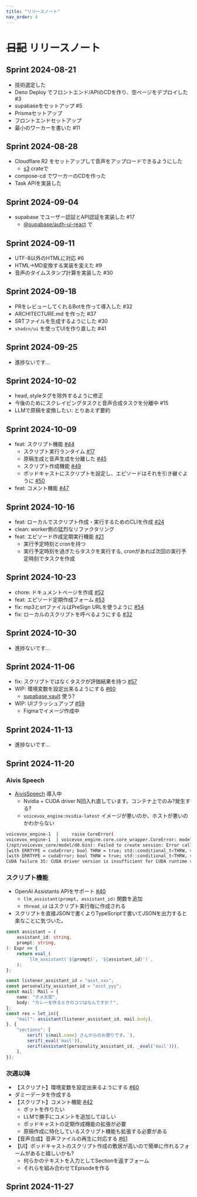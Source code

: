 ```yaml
---
title: "リリースノート"
nav_order: 4
---
```


# ~~日記~~ リリースノート

## Sprint 2024-08-21

- 技術選定した
- Deno Deploy でフロントエンド/APIのCDを作り、空ページをデプロイした #3
- supabaseをセットアップ #5
- Prismaセットアップ
- フロントエンドセットアップ
- 最小のワーカーを書いた #11

## Sprint 2024-08-28

- Cloudflare R2 をセットアップして音声をアップロードできるようにした
  - [s3](https://crates.io/crates/rust-s3) crateで
- compose-cd でワーカーのCDを作った
- Task APIを実装した

## Sprint 2024-09-04

- supabase でユーザー認証とAPI認証を実装した #17
  - [@supabase/auth-ui-react](https://www.npmjs.com/package/@supabase/auth-ui-react) で

## Sprint 2024-09-11

- UTF-8以外のHTMLに対応 #6
- HTML→MD変換する実装を変えた #9
- 音声のタイムスタンプ計算を実装した #30

## Sprint 2024-09-18

- PRをレビューしてくれるBotを作って導入した #32
- ARCHITECTURE.md を作った #37
- SRTファイルを生成するようにした #30
- `shadcn/ui` を使ってUIを作り直した #41

## Sprint 2024-09-25

- 進捗ないです...

## Sprint 2024-10-02

- head, styleタグを除外するように修正
- 今後のためにスクレイピングタスクと音声合成タスクを分離中 #15
- LLMで原稿を変換したい: とりあえず要約

## Sprint 2024-10-09

- feat: スクリプト機能 [#44](https://github.com/wakame-tech/botcast/issues/44)
  - スクリプト実行ランタイム [#17](https://github.com/wakame-tech/botcast-worker/issues/17)
  - 原稿生成と音声生成を分離した [#45](https://github.com/wakame-tech/botcast/issues/45)
  - スクリプト作成機能 [#49](https://github.com/wakame-tech/botcast/issues/49)
  - ポッドキャストにスクリプトを設定し、エピソードはそれを引き継ぐように [#50](https://github.com/wakame-tech/botcast/issues/50)
- feat: コメント機能 [#47](https://github.com/wakame-tech/botcast/issues/47)

## Sprint 2024-10-16

- feat: ローカルでスクリプト作成・実行するためのCLIを作成 [#24](https://github.com/wakame-tech/botcast-worker/issues/24)
- clean: worker側の猛烈なリファクタリング
- feat: エピソード作成定期実行機能 [#21](https://github.com/wakame-tech/botcast-worker/issues/21)
  - 実行予定時刻とcronを持つ
  - 実行予定時刻を過ぎたらタスクを実行する, cronがあれば次回の実行予定時刻でタスクを作成

## Sprint 2024-10-23

- chore: ドキュメントページを作成 [#52](https://github.com/wakame-tech/botcast/pull/52)
- feat: エピソード定期作成フォーム [#53](https://github.com/wakame-tech/botcast/pull/53)
- fix: mp3とsrtファイルはPreSign URLを使うように [#54](https://github.com/wakame-tech/botcast/issues/54)
- fix: ローカルのスクリプトを呼べるようにする [#32](https://github.com/wakame-tech/botcast-worker/issues/32)

## Sprint 2024-10-30

- 進捗ないです...

## Sprint 2024-11-06

- fix: スクリプトではなくタスクが評価結果を持つ [#57](https://github.com/wakame-tech/botcast/issues/57)
- WIP: 環境変数を設定出来るようにする [#60](https://github.com/wakame-tech/botcast/issues/60)
  - [supabase vault](https://supabase.com/docs/guides/database/vault) 使う?
- WIP: UIブラッシュアップ [#59](https://github.com/wakame-tech/botcast/issues/59)
  - Figmaでイメージ作成中

## Sprint 2024-11-13

- 進捗ないです...

## Sprint 2024-11-20

### Aivis Speech

- [AivisSpeech](https://github.com/Aivis-Project/AivisSpeech) 導入中
  - Nvidia + CUDA driver N回入れ直しています。コンテナ上でのみ?発生する?
  - `voicevox_engine:nvidia-latest` イメージが悪いのか、ホストが悪いのかわからない

```bash
voicevox_engine-1  |     raise CoreError(
voicevox_engine-1  | voicevox_engine.core.core_wrapper.CoreError: modelデータ読み込みに失敗しました 
(/opt/voicevox_core/model/d0.bin): Failed to create session: Error calling ONNX Runtime C function: /onnxruntime_src/onnxruntime/core/providers/cuda/cuda_call.cc:124 std::conditional_t<THRW, void, onnxruntime::common::Status> onnxruntime::CudaCall(ERRTYPE, const char*, const char*, ERRTYPE, const char*) 
[with ERRTYPE = cudaError; bool THRW = true; std::conditional_t<THRW, void, onnxruntime::common::Status> = void] /onnxruntime_src/onnxruntime/core/providers/cuda/cuda_call.cc:117 std::conditional_t<THRW, void, onnxruntime::common::Status> onnxruntime::CudaCall(ERRTYPE, const char*, const char*, ERRTYPE, const char*) 
[with ERRTYPE = cudaError; bool THRW = true; std::conditional_t<THRW, void, onnxruntime::common::Status> = void] 
CUDA failure 35: CUDA driver version is insufficient for CUDA runtime version ; GPU=0 ; hostname=c348de8374be ; expr=cudaSetDevice(info_.device_id);
```

### スクリプト機能

- OpenAI Assistants APIをサポート [#40](https://github.com/wakame-tech/botcast-worker/issues/40)
  - `llm_assistant(prompt, assistant_id)` 関数を追加
  - `thread_id` はスクリプト実行毎に作成される
- スクリプトを直接JSONで書くよりTypeScriptで書いてJSONを出力すると楽なことに気づいた。

```typescript
const assistant = (
    assistant_id: string,
    prompt: string,
): Expr => {
    return eval_(
        `llm_assistant('${prompt}', '${assistant_id}')`,
    );
};

const listener_assistant_id = "asst_xxx";
const personality_assistant_id = "asst_yyy";
const mail: Mail = {
    name: "ポメ太郎",
    body: "カレーを作るときのコツはなんですか？",
};
const res = let_in({
    "mail": assistant(listener_assistant_id, mail.body),
}, {
    "sections": [
        serif(`${mail.name} さんからのお便りです。`),
        serif(_eval('mail')),
        serif(assistant(personality_assistant_id, _eval('mail'))),
    ],
});
```

### 次週以降

- 【スクリプト】環境変数を設定出来るようにする [#60](https://github.com/wakame-tech/botcast/issues/60)
- ダミーデータを作成する
- 【スクリプト】コメント機能 [#42](https://github.com/wakame-tech/botcast-worker/issues/42)
  - ボットを作りたい
  - LLMで勝手にコメントを追加してほしい
  - ポッドキャストの定期作成機能の拡張が必要
  - 原稿作成に特化しているスクリプト機能も拡張する必要がある
- 【音声合成】音声ファイルの再生に対応する [#61](https://github.com/wakame-tech/botcast/issues/61)
- 【UI】ポッドキャストのスクリプト作成の敷居が高いので簡単に作れるフォームがあると嬉しいかも?
  - 何らかのテキストを入力としてSectionを返すフォーム
  - それらを組み合わせてEpisodeを作る

## Sprint 2024-11-27
